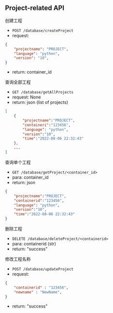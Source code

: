 ## Project-related API



创建工程

* `POST /database/createProject`
* request:

```json
{
    "projectname": "PROJECT",
    "language": "python",
    "version": "10",
}
```

* return: container_id



查询全部工程

* `GET /database/getAllProjects`
* request: None
* return: json (list of projects)

```json
[
    {
        "projectname":"PROJECT", 
     	"containeri":"123456", 
     	"language": "python", 
     	"version":"10", 
     	"time":"2022-08-06 22:32:43"
    },
    ...
]
```



查询单个工程

* `GET /database/getProject/<container_id>`
* para: container_id
* return: json

```json
{
    "projectname":"PROJECT", 
    "containerid":"123456", 
    "language": "python", 
    "version":"10", 
    "time":"2022-08-06 22:32:43"
}
```



删除工程

* `DELETE /database/deleteProject/<containerid> `
* para: containerid (str)
* return: "success"



修改工程名称

* `POST /database/updateProject`
* request:

```json
{
    "containerid" : "123456",
    "newname" : "NewName",
}
```

* return: "success"

  
